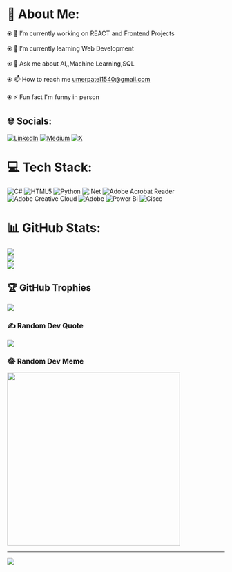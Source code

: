 # 💫 About Me:
⦿ 🔭 I’m currently working on REACT and Frontend Projects<br><br>⦿ 🌱 I’m currently learning Web Development<br><br>⦿ 💬 Ask me about AI,,Machine Learning,SQL<br><br>⦿ 📫 How to reach me umerpatel1540@gmail.com<br><br>⦿ ⚡ Fun fact I'm funny in person


## 🌐 Socials:
[![LinkedIn](https://img.shields.io/badge/LinkedIn-%230077B5.svg?logo=linkedin&logoColor=white)](https://linkedin.com/in/https://www.linkedin.com/in/umerpatel) [![Medium](https://img.shields.io/badge/Medium-12100E?logo=medium&logoColor=white)](https://medium.com/@https://medium.com/@umerpatel1540) [![X](https://img.shields.io/badge/X-black.svg?logo=X&logoColor=white)](https://x.com/https://twitter.com/Umerpatel11) 

# 💻 Tech Stack:
![C#](https://img.shields.io/badge/c%23-%23239120.svg?style=plastic&logo=csharp&logoColor=white) ![HTML5](https://img.shields.io/badge/html5-%23E34F26.svg?style=plastic&logo=html5&logoColor=white) ![Python](https://img.shields.io/badge/python-3670A0?style=plastic&logo=python&logoColor=ffdd54) ![.Net](https://img.shields.io/badge/.NET-5C2D91?style=plastic&logo=.net&logoColor=white) ![Adobe Acrobat Reader](https://img.shields.io/badge/Adobe%20Acrobat%20Reader-EC1C24.svg?style=plastic&logo=Adobe%20Acrobat%20Reader&logoColor=white) ![Adobe Creative Cloud](https://img.shields.io/badge/Adobe%20Creative%20Cloud-DA1F26.svg?style=plastic&logo=Adobe%20Creative%20Cloud&logoColor=white) ![Adobe](https://img.shields.io/badge/adobe-%23FF0000.svg?style=plastic&logo=adobe&logoColor=white) ![Power Bi](https://img.shields.io/badge/power_bi-F2C811?style=plastic&logo=powerbi&logoColor=black) ![Cisco](https://img.shields.io/badge/cisco-%23049fd9.svg?style=plastic&logo=cisco&logoColor=black)
# 📊 GitHub Stats:
![](https://github-readme-stats.vercel.app/api?username=callmeumair&theme=dark&hide_border=false&include_all_commits=true&count_private=false)<br/>
![](https://github-readme-streak-stats.herokuapp.com/?user=callmeumair&theme=dark&hide_border=false)<br/>
![](https://github-readme-stats.vercel.app/api/top-langs/?username=callmeumair&theme=dark&hide_border=false&include_all_commits=true&count_private=false&layout=compact)

## 🏆 GitHub Trophies
![](https://github-profile-trophy.vercel.app/?username=callmeumair&theme=dark&no-frame=false&no-bg=true&margin-w=4)

### ✍️ Random Dev Quote
![](https://quotes-github-readme.vercel.app/api?type=horizontal&theme=dark)

### 😂 Random Dev Meme
<img src='https://randommeme-five.vercel.app/' style="height: 400px;"/>

---
[![](https://visitcount.itsvg.in/api?id=callmeumair&icon=6&color=0)](https://visitcount.itsvg.in)

<!-- Proudly created with GPRM ( https://gprm.itsvg.in ) -->
